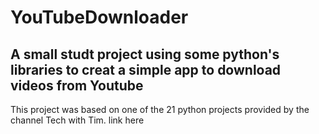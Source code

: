 # YouTubeDownloader
## A small studt project using some python's libraries to creat a simple app to download videos from Youtube 
<p>This project was based on one of the 21 python projects provided by the channel Tech with Tim. link <ahref= "https://www.youtube.com/watch?v=NpmFbWO6HPU&t=67s"> here</a> </p>

